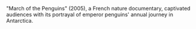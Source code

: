 "March of the Penguins" (2005), a French nature documentary, captivated audiences with its portrayal of emperor penguins' annual journey in Antarctica.
